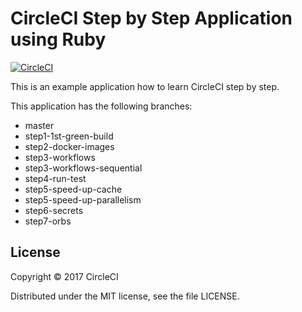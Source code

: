 # CircleCI Step by Step Application using Ruby
[![CircleCI](https://circleci.com/gh/kurumai/circleci-step-by-step-ruby/tree/step5-speed-up-cache.svg?style=svg)](https://circleci.com/gh/kurumai/circleci-step-by-step-ruby/tree/step5-speed-up-cache)

This is an example application how to learn CircleCI step by step.

This application has the following branches: 

- master
- step1-1st-green-build
- step2-docker-images
- step3-workflows
- step3-workflows-sequential
- step4-run-test
- step5-speed-up-cache
- step5-speed-up-parallelism
- step6-secrets
- step7-orbs

## License

Copyright © 2017 CircleCI

Distributed under the MIT license, see the file LICENSE.





